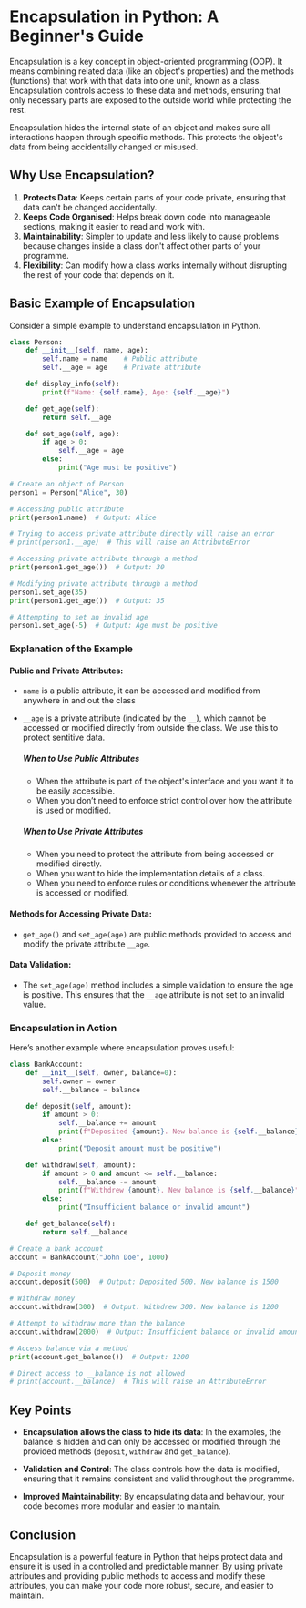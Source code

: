 # Encapsulation in Python: A Beginner's Guide

Encapsulation is a key concept in object-oriented programming (OOP). It means combining related data (like an object's properties) and the methods (functions) that work with that data into one unit, known as a class. Encapsulation controls access to these data and methods, ensuring that only necessary parts are exposed to the outside world while protecting the rest.

Encapsulation hides the internal state of an object and makes sure all interactions happen through specific methods. This protects the object's data from being accidentally changed or misused.

## Why Use Encapsulation?

1. **Protects Data**: Keeps certain parts of your code private, ensuring that data can't be changed accidentally.
2. **Keeps Code Organised**: Helps break down code into manageable sections, making it easier to read and work with.
3. **Maintainability**: Simpler to update and less likely to cause problems because changes inside a class don't affect other parts of your programme.
4. **Flexibility**: Can modify how a class works internally without disrupting the rest of your code that depends on it.

## Basic Example of Encapsulation

Consider a simple example to understand encapsulation in Python.

```python
class Person:
    def __init__(self, name, age):
        self.name = name    # Public attribute
        self.__age = age    # Private attribute

    def display_info(self):
        print(f"Name: {self.name}, Age: {self.__age}")

    def get_age(self):
        return self.__age

    def set_age(self, age):
        if age > 0:
            self.__age = age
        else:
            print("Age must be positive")

# Create an object of Person
person1 = Person("Alice", 30)

# Accessing public attribute
print(person1.name)  # Output: Alice

# Trying to access private attribute directly will raise an error
# print(person1.__age)  # This will raise an AttributeError

# Accessing private attribute through a method
print(person1.get_age())  # Output: 30

# Modifying private attribute through a method
person1.set_age(35)
print(person1.get_age())  # Output: 35

# Attempting to set an invalid age
person1.set_age(-5)  # Output: Age must be positive
```

### Explanation of the Example

#### Public and Private Attributes:

- `name` is a public attribute, it can be accessed and modified from anywhere in and out the class
- `__age` is a private attribute (indicated by the `__`), which cannot be accessed or modified directly from outside the class. We use this to protect sentitive data.

    ##### When to Use Public Attributes

    - When the attribute is part of the object's interface and you want it to be easily accessible.
    - When you don’t need to enforce strict control over how the attribute is used or modified.

    ##### When to Use Private Attributes

    - When you need to protect the attribute from being accessed or modified directly.
    - When you want to hide the implementation details of a class.
    - When you need to enforce rules or conditions whenever the attribute is accessed or modified.

#### Methods for Accessing Private Data:

- `get_age()` and `set_age(age)` are public methods provided to access and modify the private attribute `__age`.

#### Data Validation:

- The `set_age(age)` method includes a simple validation to ensure the age is positive. This ensures that the `__age` attribute is not set to an invalid value.

### Encapsulation in Action

Here’s another example where encapsulation proves useful:


```python
class BankAccount:
    def __init__(self, owner, balance=0):
        self.owner = owner
        self.__balance = balance

    def deposit(self, amount):
        if amount > 0:
            self.__balance += amount
            print(f"Deposited {amount}. New balance is {self.__balance}")
        else:
            print("Deposit amount must be positive")

    def withdraw(self, amount):
        if amount > 0 and amount <= self.__balance:
            self.__balance -= amount
            print(f"Withdrew {amount}. New balance is {self.__balance}")
        else:
            print("Insufficient balance or invalid amount")

    def get_balance(self):
        return self.__balance

# Create a bank account
account = BankAccount("John Doe", 1000)

# Deposit money
account.deposit(500)  # Output: Deposited 500. New balance is 1500

# Withdraw money
account.withdraw(300)  # Output: Withdrew 300. New balance is 1200

# Attempt to withdraw more than the balance
account.withdraw(2000)  # Output: Insufficient balance or invalid amount

# Access balance via a method
print(account.get_balance())  # Output: 1200

# Direct access to __balance is not allowed
# print(account.__balance)  # This will raise an AttributeError
```


## Key Points

- **Encapsulation allows the class to hide its data**: In the examples, the balance is hidden and can only be accessed or modified through the provided methods (`deposit`, `withdraw` and `get_balance`).

- **Validation and Control**: The class controls how the data is modified, ensuring that it remains consistent and valid throughout the programme.

- **Improved Maintainability**: By encapsulating data and behaviour, your code becomes more modular and easier to maintain.

## Conclusion

Encapsulation is a powerful feature in Python that helps protect data and ensure it is used in a controlled and predictable manner. By using private attributes and providing public methods to access and modify these attributes, you can make your code more robust, secure, and easier to maintain.
